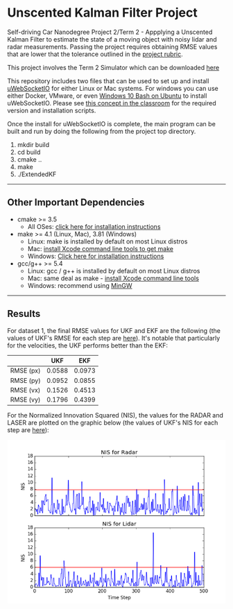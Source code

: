 # Unscented Kalman Filter Project
Self-driving Car Nanodegree Project 2/Term 2 - Appplying a Unscented Kalman Filter to estimate the state of a moving object with noisy lidar and radar measurements. Passing the project requires obtaining RMSE values that are lower that the tolerance outlined in the [project rubric](https://review.udacity.com/#!/rubrics/783/view).

This project involves the Term 2 Simulator which can be downloaded [here](https://github.com/udacity/self-driving-car-sim/releases)

This repository includes two files that can be used to set up and install [uWebSocketIO](https://github.com/uWebSockets/uWebSockets) for either Linux or Mac systems. For windows you can use either Docker, VMware, or even [Windows 10 Bash on Ubuntu](https://www.howtogeek.com/249966/how-to-install-and-use-the-linux-bash-shell-on-windows-10/) to install uWebSocketIO. Please see [this concept in the classroom](https://classroom.udacity.com/nanodegrees/nd013/parts/40f38239-66b6-46ec-ae68-03afd8a601c8/modules/0949fca6-b379-42af-a919-ee50aa304e6a/lessons/f758c44c-5e40-4e01-93b5-1a82aa4e044f/concepts/16cf4a78-4fc7-49e1-8621-3450ca938b77) for the required version and installation scripts.

Once the install for uWebSocketIO is complete, the main program can be built and run by doing the following from the project top directory.

1. mkdir build
2. cd build
3. cmake ..
4. make
5. ./ExtendedKF

---

## Other Important Dependencies

* cmake >= 3.5
  * All OSes: [click here for installation instructions](https://cmake.org/install/)
* make >= 4.1 (Linux, Mac), 3.81 (Windows)
  * Linux: make is installed by default on most Linux distros
  * Mac: [install Xcode command line tools to get make](https://developer.apple.com/xcode/features/)
  * Windows: [Click here for installation instructions](http://gnuwin32.sourceforge.net/packages/make.htm)
* gcc/g++ >= 5.4
  * Linux: gcc / g++ is installed by default on most Linux distros
  * Mac: same deal as make - [install Xcode command line tools](https://developer.apple.com/xcode/features/)
  * Windows: recommend using [MinGW](http://www.mingw.org/)
  
---
## Results
  
For dataset 1, the final RMSE values for UKF and EKF are the following (the values of UKF's RMSE for each step are [here](src/RMSE.txt)). It's notable that particularly for the velocities, the UKF performs better than the EKF:
  
|          |UKF      |EKF      |
|---       |---      |---      |
|RMSE (px) |0.0588   |0.0973   |
|RMSE (py) |0.0952   |0.0855   |
|RMSE (vx) |0.1526   |0.4513   |
|RMSE (vy) |0.1796   |0.4399   |

For the Normalized Innovation Squared (NIS), the values for the RADAR and LASER are plotted on the graphic below (the values of UKF's NIS for each step are [here](src/NIS.txt)):

![Image with NIS](src/NIS.png)



